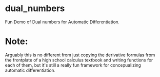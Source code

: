 # dual_numbers
Fun Demo of Dual numbers for Automatic Differentiation.

# Note: 
Arguably this is no different from just copying the derivative formulas from the frontplate of a high school calculus textbook and writing functions for each of them, but it's still a really fun framework for concepualizing automatic differentiation.

